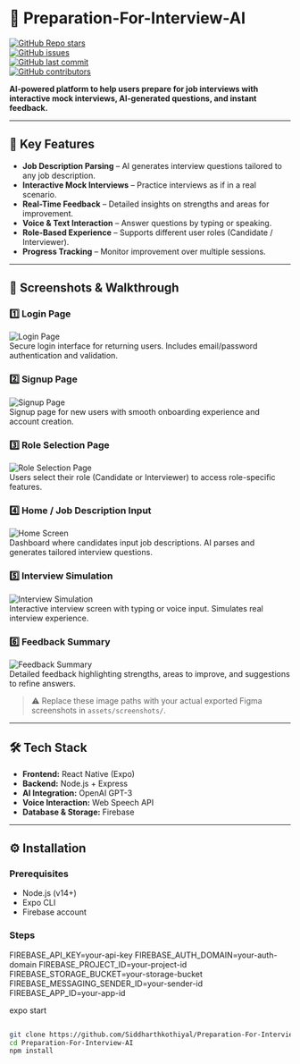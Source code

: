 # 📝 Preparation-For-Interview-AI

[![GitHub Repo stars](https://img.shields.io/github/stars/Siddharthkothiyal/Preparation-For-Interview-AI?style=social)](https://github.com/Siddharthkothiyal/Preparation-For-Interview-AI/stargazers)  
[![GitHub issues](https://img.shields.io/github/issues/Siddharthkothiyal/Preparation-For-Interview-AI)](https://github.com/Siddharthkothiyal/Preparation-For-Interview-AI/issues)  
[![GitHub last commit](https://img.shields.io/github/last-commit/Siddharthkothiyal/Preparation-For-Interview-AI)](https://github.com/Siddharthkothiyal/Preparation-For-Interview-AI/commits/main)  
[![GitHub contributors](https://img.shields.io/github/contributors/Siddharthkothiyal/Preparation-For-Interview-AI)](https://github.com/Siddharthkothiyal/Preparation-For-Interview-AI/graphs/contributors)  

**AI-powered platform to help users prepare for job interviews with interactive mock interviews, AI-generated questions, and instant feedback.**

---

## 🚀 Key Features

- **Job Description Parsing** – AI generates interview questions tailored to any job description.  
- **Interactive Mock Interviews** – Practice interviews as if in a real scenario.  
- **Real-Time Feedback** – Detailed insights on strengths and areas for improvement.  
- **Voice & Text Interaction** – Answer questions by typing or speaking.  
- **Role-Based Experience** – Supports different user roles (Candidate / Interviewer).  
- **Progress Tracking** – Monitor improvement over multiple sessions.  

---

## 📸 Screenshots & Walkthrough

### **1️⃣ Login Page**
![Login Page](./assets/screenshots/login.png)  
Secure login interface for returning users. Includes email/password authentication and validation.

### **2️⃣ Signup Page**
![Signup Page](./assets/screenshots/signup.png)  
Signup page for new users with smooth onboarding experience and account creation.

### **3️⃣ Role Selection Page**
![Role Selection Page](./assets/screenshots/role_selection.png)  
Users select their role (Candidate or Interviewer) to access role-specific features.

### **4️⃣ Home / Job Description Input**
![Home Screen](./assets/screenshots/home.png)  
Dashboard where candidates input job descriptions. AI parses and generates tailored interview questions.

### **5️⃣ Interview Simulation**
![Interview Simulation](./assets/screenshots/interview.png)  
Interactive interview screen with typing or voice input. Simulates real interview experience.

### **6️⃣ Feedback Summary**
![Feedback Summary](./assets/screenshots/feedback.png)  
Detailed feedback highlighting strengths, areas to improve, and suggestions to refine answers.

> ⚠️ Replace these image paths with your actual exported Figma screenshots in `assets/screenshots/`.

---

## 🛠️ Tech Stack

- **Frontend:** React Native (Expo)  
- **Backend:** Node.js + Express  
- **AI Integration:** OpenAI GPT-3  
- **Voice Interaction:** Web Speech API  
- **Database & Storage:** Firebase  

---

## ⚙️ Installation

### Prerequisites

- Node.js (v14+)  
- Expo CLI  
- Firebase account  

### Steps
FIREBASE_API_KEY=your-api-key
FIREBASE_AUTH_DOMAIN=your-auth-domain
FIREBASE_PROJECT_ID=your-project-id
FIREBASE_STORAGE_BUCKET=your-storage-bucket
FIREBASE_MESSAGING_SENDER_ID=your-sender-id
FIREBASE_APP_ID=your-app-id


expo start


```bash

git clone https://github.com/Siddharthkothiyal/Preparation-For-Interview-AI.git
cd Preparation-For-Interview-AI
npm install
